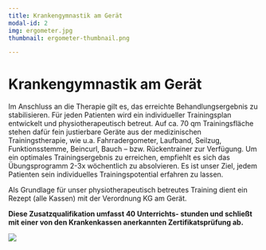 ```yaml
---
title: Krankengymnastik am Gerät
modal-id: 2
img: ergometer.jpg
thumbnail: ergometer-thumbnail.png

---
```


# Krankengymnastik am Gerät

Im Anschluss an die Therapie gilt es, das erreichte Behandlungsergebnis zu stabilisieren. Für jeden Patienten wird ein individueller Trainingsplan entwickelt und physiotherapeutisch betreut. Auf ca. 70 qm Trainingsfläche stehen dafür fein justierbare Geräte aus der medizinischen Trainingstherapie, wie u.a. Fahrradergometer, Laufband, Seilzug, Funktionsstemme, Beincurl, Bauch – bzw. Rückentrainer zur Verfügung. Um ein optimales Trainingsergebnis zu erreichen, empfiehlt es sich das Übungsprogramm 2-3x wöchentlich zu absolvieren.
Es ist unser Ziel, jedem Patienten sein individuelles Trainingspotential erfahren zu lassen.

Als  Grundlage für unser physiotherapeutisch betreutes Training dient ein Rezept (alle Kassen) mit der Verordnung KG am Gerät.


**Diese Zusatzqualifikation umfasst 40 Unterrichts- stunden und schließt mit einer von den Krankenkassen anerkannten Zertifikatsprüfung ab.**

![](/assets/thumb/ergometer.jpg)
